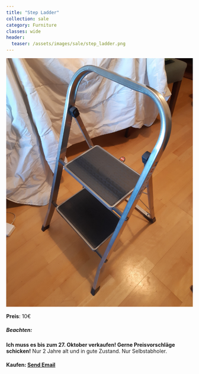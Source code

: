 ```yaml
---
title: "Step Ladder"
collection: sale
category: Furniture
classes: wide
header: 
  teaser: /assets/images/sale/step_ladder.png
---
```




<a href="">
  <img src="/assets/images/sale/step_ladder.png" alt="Step Ladder">
</a>

**Preis**: 10€

##### Beachten:
**Ich muss es bis zum 27. Oktober verkaufen! Gerne Preisvorschläge schicken!**
Nur 2 Jahre alt und in gute Zustand.
Nur Selbstabholer.

#### Kaufen: <a href = "mailto:digitaldasler@gmail.com?subject=Step Ladder">Send Email</a>

